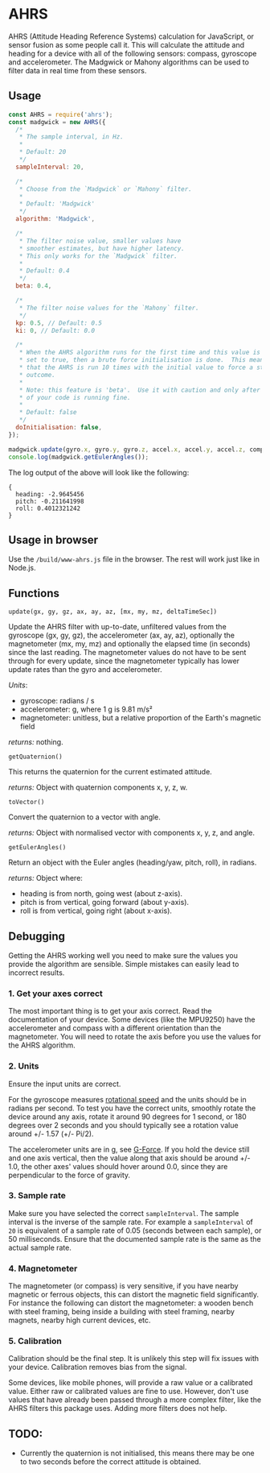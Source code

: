 # AHRS

AHRS (Attitude Heading Reference Systems) calculation for JavaScript, or sensor fusion as some people call it. This will calculate the attitude and heading for a device with all of the following sensors: compass, gyroscope and accelerometer. The Madgwick or Mahony algorithms can be used to filter data in real time from these sensors.

## Usage

```javascript
const AHRS = require('ahrs');
const madgwick = new AHRS({
  /*
   * The sample interval, in Hz.
   *
   * Default: 20
   */
  sampleInterval: 20,

  /*
   * Choose from the `Madgwick` or `Mahony` filter.
   *
   * Default: 'Madgwick'
   */
  algorithm: 'Madgwick',

  /*
   * The filter noise value, smaller values have
   * smoother estimates, but have higher latency.
   * This only works for the `Madgwick` filter.
   *
   * Default: 0.4
   */
  beta: 0.4,

  /*
   * The filter noise values for the `Mahony` filter.
   */
  kp: 0.5, // Default: 0.5
  ki: 0, // Default: 0.0

  /*
   * When the AHRS algorithm runs for the first time and this value is
   * set to true, then a brute force initialisation is done.  This means
   * that the AHRS is run 10 times with the initial value to force a stable
   * outcome.
   *
   * Note: this feature is 'beta'.  Use it with caution and only after the rest
   * of your code is running fine.
   *
   * Default: false
   */
  doInitialisation: false,
});

madgwick.update(gyro.x, gyro.y, gyro.z, accel.x, accel.y, accel.z, compass.x, compass.y, compass.z);
console.log(madgwick.getEulerAngles());
```

The log output of the above will look like the following:

```Text
{
  heading: -2.9645456
  pitch: -0.211641998
  roll: 0.4012321242
}
```

## Usage in browser

Use the `/build/www-ahrs.js` file in the browser. The rest will work just like in Node.js.

## Functions

`update(gx, gy, gz, ax, ay, az, [mx, my, mz, deltaTimeSec])`

Update the AHRS filter with up-to-date, unfiltered values from the gyroscope (gx, gy, gz), the accelerometer (ax, ay, az), optionally the magnetometer (mx, my, mz) and
optionally the elapsed time (in seconds) since the last reading. The magnetometer
values do not have to be sent through for every update, since the magnetometer typically has lower update rates than the gyro and accelerometer.

_Units_:

- gyroscope: radians / s
- accelerometer: g, where 1 g is 9.81 m/s²
- magnetometer: unitless, but a relative proportion of the Earth's magnetic field

_returns:_ nothing.

`getQuaternion()`

This returns the quaternion for the current estimated attitude.

_returns:_ Object with quaternion components x, y, z, w.

`toVector()`

Convert the quaternion to a vector with angle.

_returns:_ Object with normalised vector with components x, y, z, and angle.

`getEulerAngles()`

Return an object with the Euler angles (heading/yaw, pitch, roll), in radians.

_returns:_ Object where:

- heading is from north, going west (about z-axis).
- pitch is from vertical, going forward (about y-axis).
- roll is from vertical, going right (about x-axis).

## Debugging

Getting the AHRS working well you need to make sure the values you provide the algorithm are sensible. Simple mistakes can
easily lead to incorrect results.

### 1. Get your axes correct

The most important thing is to get your axis correct. Read the documentation of your device. Some devices (like the MPU9250)
have the accelerometer and compass with a different orientation than the magnetometer. You will need to rotate the axis
before you use the values for the AHRS algorithm.

### 2. Units

Ensure the input units are correct.

For the gyroscope measures [rotational speed](https://en.wikipedia.org/wiki/Rotational_speed)
and the units should be in radians per second. To test you have the correct units, smoothly rotate the device around any axis,
rotate it around 90 degrees for 1 second, or 180 degrees over 2 seconds and you should typically see a rotation value around +/- 1.57 (+/- Pi/2).

The accelerometer units are in g, see [G-Force](https://en.wikipedia.org/wiki/G-force). If you hold the device still and one
axis vertical, then the value along that axis should be around +/- 1.0, the other axes' values should hover around 0.0, since they
are perpendicular to the force of gravity.

### 3. Sample rate

Make sure you have selected the correct `sampleInterval`. The sample interval is the inverse of the sample rate. For example a
`sampleInterval` of `20` is equivalent of a sample rate of 0.05 (seconds between each sample), or 50 milliseconds. Ensure that
the documented sample rate is the same as the actual sample rate.

### 4. Magnetometer

The magnetometer (or compass) is very sensitive, if you have nearby magnetic or ferrous objects, this can distort the magnetic
field significantly. For instance the following can distort the magnetometer: a wooden bench with steel framing, being inside a building with steel framing, nearby magnets, nearby high current devices, etc.

### 5. Calibration

Calibration should be the final step. It is unlikely this step will fix issues with your device. Calibration removes bias
from the signal.

Some devices, like mobile phones, will provide a raw value or a calibrated value. Either raw or calibrated values are fine to use.
However, don't use values that have already been passed through a more complex filter, like the AHRS filters this package
uses. Adding more filters does not help.

## TODO:

- Currently the quaternion is not initialised, this means there may be one to two seconds before the correct attitude is obtained.
